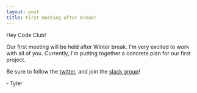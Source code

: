 ```yaml
---
layout: post
title: First meeting after break!
---
```


Hey Code Club!

Our first meeting will be held after Winter break. I'm very excited to work with all of you. Currently, I'm putting together a concrete plan for our first project.

Be sure to follow the [twitter](https://twitter.com/sphscodeclub), and join the [slack group](https://join.slack.com/t/sphscodeclub/shared_invite/enQtMjgzMDE1Mzc3MjY4LTY5ODdmZDJhODdhNzEzNTg1ODk2NDQ4YTNmMzY4YzhhNWExMjk1NjUxY2RkNGM1MWMwZDllZWQ3NjRjNGJlNWI)!

&dash;  Tyler
